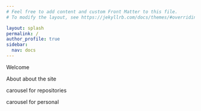 ```yaml
---
# Feel free to add content and custom Front Matter to this file.
# To modify the layout, see https://jekyllrb.com/docs/themes/#overriding-theme-defaults

layout: splash
permalink: /
author_profile: true
sidebar:
  nav: docs
---
```


Welcome

About about the site

carousel for repositories

carousel for personal
